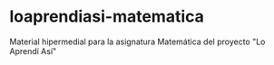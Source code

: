# loaprendiasi-matematica
Material hipermedial para la asignatura Matemática del proyecto "Lo Aprendí Así"
